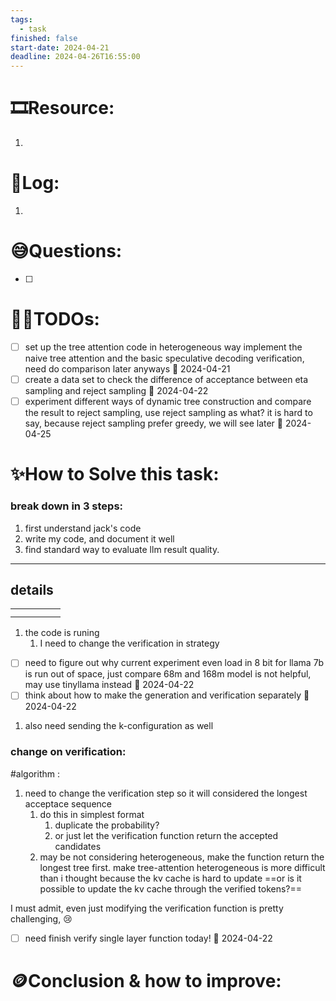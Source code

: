 ```yaml
---
tags:
  - task
finished: false
start-date: 2024-04-21
deadline: 2024-04-26T16:55:00
---
```

# 🎞️Resource: 
1. 
# 🎢Log:
1. 

# 😅Questions:
- [ ] 
# 🧑‍💻TODOs:
- [ ] set up the tree attention code in heterogeneous way implement the naive tree attention and the basic speculative decoding verification, need do comparison later anyways  📅 2024-04-21 
- [ ] create  a data set to check the difference of acceptance between eta sampling and reject sampling  📅 2024-04-22 
- [ ] experiment different ways of dynamic tree construction and compare the result to reject sampling, use reject sampling as what? it is hard to say, because reject sampling prefer greedy, we will see later  📅 2024-04-25
# ✨How to Solve this task:
### break down in 3 steps: 
1. first understand jack's code 
2. write my code, and document it well 
3. find standard way to evaluate llm result quality. 

---
## details

|     |     |     |     |     |
| --- | --- | --- | --- | --- |
|     |     |     |     |     |
|     |     |     |     |     |
1. the code is runing 
	1. I need to change the verification in strategy 
- [ ] need to figure out why current experiment even load in 8 bit for llama 7b is run out of space, just compare 68m and 168m model is not helpful, may use tinyllama instead  📅 2024-04-22 
- [ ] think about how to make the generation and verification separately 📅 2024-04-22 
1. also need sending the k-configuration as well 

### change on verification:
#algorithm :
1. need to change the verification step so it will considered the longest acceptace sequence 
	1. do this in simplest format
		1. duplicate the probability?
		2. or just let the verification function return the accepted candidates 
	2. may be not considering heterogeneous, make the function return the longest tree first. 
make tree-attention heterogeneous is more difficult than  i thought because the kv cache is hard to update 
==or is it possible to update the kv cache through the verified tokens?==

I must admit, even just modifying the verification function is pretty challenging, 😢 
- [ ] need finish verify single layer function today! 📅 2024-04-22 
# 🪙Conclusion & how to improve: